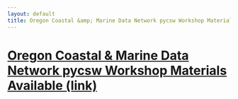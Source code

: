 ```yaml
---
layout: default
title: Oregon Coastal &amp; Marine Data Network pycsw Workshop Materials Available
---
```


# [Oregon Coastal & Marine Data Network pycsw Workshop Materials Available (link)](http://www.coastalmarinedata.net/?p=229)


